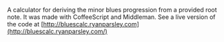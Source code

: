 A calculator for deriving the minor blues progression from a provided
root note. It was made with CoffeeScript and Middleman. See a live
version of the code at [http://bluescalc.ryanparsley.com](http://bluescalc.ryanparsley.com/)
